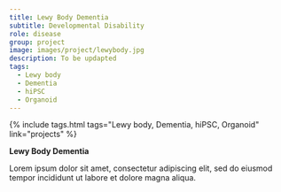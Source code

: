 ```yaml
---
title: Lewy Body Dementia
subtitle: Developmental Disability
role: disease
group: project
image: images/project/lewybody.jpg
description: To be updapted
tags:
  - Lewy body
  - Dementia
  - hiPSC
  - Organoid
---
```


{%
  include tags.html
  tags="Lewy body, Dementia, hiPSC, Organoid"
  link="projects"
%}

<strong>Lewy Body Dementia</strong>

Lorem ipsum dolor sit amet, consectetur adipiscing elit, sed do eiusmod tempor incididunt ut labore et dolore magna aliqua.
